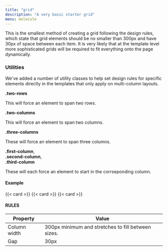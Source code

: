 ```yaml
---
title: "grid"
description: "A very basic starter grid"
menu: molecule
---
```


This is the smallest method of creating a grid following the design rules, which state that grid elements should be no smaller than 300px and have 30px of space between each item. It is very likely that at the template level more sophisticated grids will be required to fit everything onto the page dynamically.

### Utilities

We've added a number of utility classes to help set design rules for specific elements directly in the templates that only apply on multi-column layouts.

**.two-rows**

This will force an element to span two rows.

**.two-columns**

This will force an element to span two columns.

**.three-columns**

These will force an element to span three columns.

**.first-column**,  
**.second-column**,  
**.third-column**

These will each force an element to start in the corrseponding column.

#### Example
<div class="example grid">
  {{< card >}}
  {{< card >}}
  {{< card >}}
</div>

#### RULES

Property | Value
--- | ---
Column width | 300px minimum and stretches to fill between sizes.
Gap | 30px
